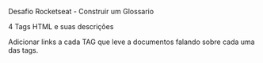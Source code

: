 Desafio Rocketseat - Construir um Glossario

4 Tags HTML e suas descrições

Adicionar links a cada TAG que leve a documentos falando sobre cada uma das tags.